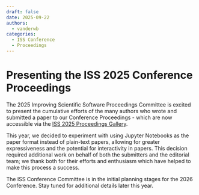 ```yaml
---
draft: false 
date: 2025-09-22
authors:
  - vanderwb
categories:
  - ISS Conference
  - Proceedings
---
```


# Presenting the ISS 2025 Conference Proceedings

The 2025 Improving Scientific Software Proceedings Committee is excited to
present the cumulative efforts of the many authors who wrote and submitted a
paper to our Conference Proceedings - which are now accessible via the [ISS 2025
Proceedings Gallery](iss/2025-proceedings).

This year, we decided to experiment with using Jupyter Notebooks as the paper
format instead of plain-text papers, allowing for greater expressiveness and the
potential for interactivity in papers. This decision required additional work on
behalf of both the submitters and the editorial team; we thank both for their
efforts and enthusiasm which have helped to make this process a success.

The ISS Conference Committee is in the initial planning stages for the 2026
Conference. Stay tuned for additional details later this year.
